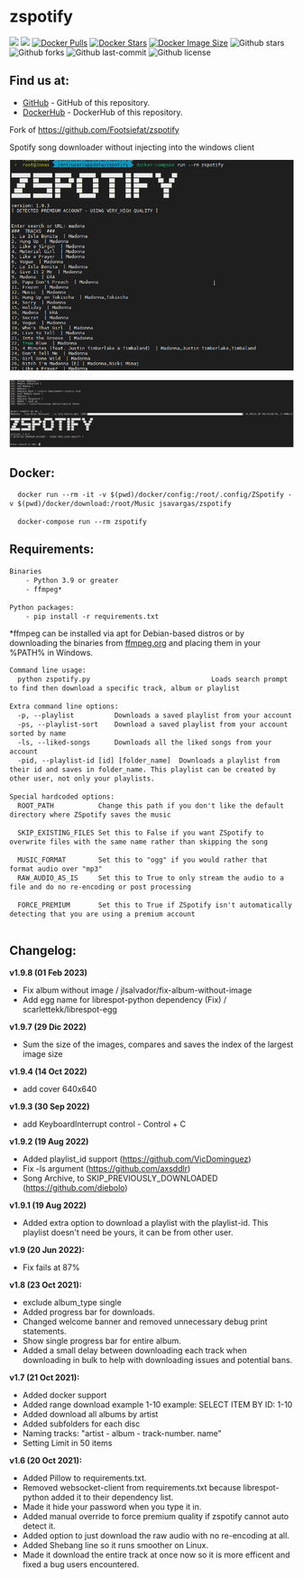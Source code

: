 # zspotify

[![](https://badgen.net/badge/icon/github?icon=github&label)](https://github.com/jsavargas/zspotify)
[![](https://badgen.net/badge/icon/docker?icon=docker&label)](https://hub.docker.com/r/jsavargas/zspotify)
[![Docker Pulls](https://badgen.net/docker/pulls/jsavargas/zspotify?icon=docker&label=pulls)](https://hub.docker.com/r/jsavargas/zspotify/)
[![Docker Stars](https://badgen.net/docker/stars/jsavargas/zspotify?icon=docker&label=stars)](https://hub.docker.com/r/jsavargas/zspotify/)
[![Docker Image Size](https://badgen.net/docker/size/jsavargas/zspotify?icon=docker&label=image%20size)](https://hub.docker.com/r/jsavargas/zspotify/)
![Github stars](https://badgen.net/github/stars/jsavargas/zspotify?icon=github&label=stars)
![Github forks](https://badgen.net/github/forks/jsavargas/zspotify?icon=github&label=forks)
![Github last-commit](https://img.shields.io/github/last-commit/jsavargas/zspotify)
![Github license](https://badgen.net/github/license/jsavargas/zspotify)



## Find us at:

* [GitHub](https://github.com/jsavargas/zspotify) - GitHub of this repository.
* [DockerHub](https://hub.docker.com/r/jsavargas/zspotify) - DockerHub of this repository.

Fork of https://github.com/Footsiefat/zspotify

Spotify song downloader without injecting into the windows client

![](images/image01.png)

![](images/image02.png)

## Docker:

```
  docker run --rm -it -v $(pwd)/docker/config:/root/.config/ZSpotify -v $(pwd)/docker/download:/root/Music jsavargas/zspotify
  
  docker-compose run --rm zspotify
```



## Requirements:

```
Binaries
    - Python 3.9 or greater
    - ffmpeg*

Python packages:
    - pip install -r requirements.txt
```

\*ffmpeg can be installed via apt for Debian-based distros or by downloading the binaries from [ffmpeg.org](https://ffmpeg.org) and placing them in your %PATH% in Windows.


```
Command line usage:
  python zspotify.py                              Loads search prompt to find then download a specific track, album or playlist

Extra command line options:
  -p, --playlist          Downloads a saved playlist from your account
  -ps, --playlist-sort    Download a saved playlist from your account sorted by name
  -ls, --liked-songs      Downloads all the liked songs from your account
  -pid, --playlist-id [id] [folder_name]  Downloads a playlist from their id and saves in folder_name. This playlist can be created by other user, not only your playlists. 

Special hardcoded options:
  ROOT_PATH           Change this path if you don't like the default directory where ZSpotify saves the music

  SKIP_EXISTING_FILES Set this to False if you want ZSpotify to overwrite files with the same name rather than skipping the song

  MUSIC_FORMAT        Set this to "ogg" if you would rather that format audio over "mp3"
  RAW_AUDIO_AS_IS     Set this to True to only stream the audio to a file and do no re-encoding or post processing
  
  FORCE_PREMIUM       Set this to True if ZSpotify isn't automatically detecting that you are using a premium account
  
```




## **Changelog:**

**v1.9.8 (01 Feb 2023)**
- Fix album without image / jlsalvador/fix-album-without-image
- Add egg name for librespot-python dependency (Fix) / scarlettekk/librespot-egg

**v1.9.7 (29 Dic 2022)**
- Sum the size of the images, compares and saves the index of the largest image size

**v1.9.4 (14 Oct 2022)**
- add cover 640x640

**v1.9.3 (30 Sep 2022)**
- add KeyboardInterrupt control - Control + C

**v1.9.2 (19 Aug 2022)**
- Added playlist_id support (https://github.com/VicDominguez)
- Fix -ls argument (https://github.com/axsddlr)
- Song Archive, to SKIP_PREVIOUSLY_DOWNLOADED (https://github.com/diebolo)

**v1.9.1 (19 Aug 2022)**
- Added extra option to download a playlist with the playlist-id. This playlist doesn't need be yours, it can be from other user.

**v1.9 (20 Jun 2022):**
- Fix fails at 87%

**v1.8 (23 Oct 2021):**
- exclude album_type single
- Added progress bar for downloads.
- Changed welcome banner and removed unnecessary debug print statements.
- Show single progress bar for entire album.
- Added a small delay between downloading each track when downloading in bulk to help with downloading issues and potential bans.

**v1.7 (21 Oct 2021):**
- Added docker support
- Added range download example 1-10 example: SELECT ITEM BY ID: 1-10
- Added download all albums by artist
- Added subfolders for each disc
- Naming tracks: "artist - album - track-number. name"
- Setting Limit in 50 items

**v1.6 (20 Oct 2021):**
- Added Pillow to requirements.txt.
- Removed websocket-client from requirements.txt because librespot-python added it to their dependency list.
- Made it hide your password when you type it in.
- Added manual override to force premium quality if zspotify cannot auto detect it.
- Added option to just download the raw audio with no re-encoding at all.
- Added Shebang line so it runs smoother on Linux.
- Made it download the entire track at once now so it is more efficent and fixed a bug users encountered.

